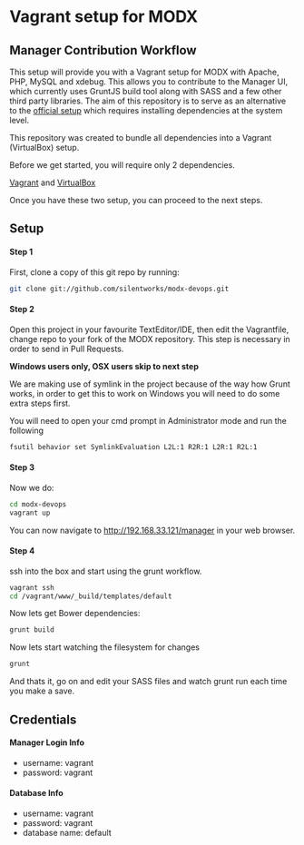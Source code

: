 # Vagrant setup for MODX

## Manager Contribution Workflow

This setup will provide you with a Vagrant setup for MODX with Apache, PHP, MySQL and xdebug. This allows you to contribute to the Manager UI, which currently uses
GruntJS build tool along with SASS and a few other third party libraries. The aim of this repository is to serve as an alternative to the [official setup](https://github.com/modxcms/revolution/tree/develop/_build/templates/default#what-you-need) which requires installing dependencies at the system level.

This repository was created to bundle all dependencies into a Vagrant (VirtualBox) setup.

Before we get started, you will require only 2 dependencies.

[Vagrant][] and [VirtualBox][]

Once you have these two setup, you can proceed to the next steps.

## Setup
#### Step 1
First, clone a copy of this git repo by running:

```bash
git clone git://github.com/silentworks/modx-devops.git
```

#### Step 2
Open this project in your favourite TextEditor/IDE, then edit the Vagrantfile, change repo to your fork of the 
MODX repository. This step is necessary in order to send in Pull Requests.


__Windows users only, OSX users skip to next step__

We are making use of symlink in the project because of the way how Grunt works, in order to get this to work on Windows
you will need to do some extra steps first.

You will need to open your cmd prompt in Administrator mode and run the following

```bash
fsutil behavior set SymlinkEvaluation L2L:1 R2R:1 L2R:1 R2L:1
```

#### Step 3
Now we do:

```bash
cd modx-devops
vagrant up
```

You can now navigate to http://192.168.33.121/manager in your web browser.

#### Step 4

ssh into the box and start using the grunt workflow.

```bash
vagrant ssh
cd /vagrant/www/_build/templates/default
```

Now lets get Bower dependencies:

```bash
grunt build
```

Now lets start watching the filesystem for changes

```bash
grunt
```

And thats it, go on and edit your SASS files and watch grunt run each time you make a save.

## Credentials
#### Manager Login Info

- username: vagrant
- password: vagrant

#### Database Info

- username: vagrant
- password: vagrant
- database name: default

[Vagrant]: http://www.vagrantup.com/
[VirtualBox]: https://www.virtualbox.org/
